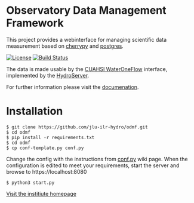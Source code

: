 # Observatory Data Management Framework

This project provides a webinterface for managing scientific data measurement based on
[cherrypy](https://github.com/cherrypy/cherrypy) and [postgres](https://www.postgresql.org/).

[![License][license-image]][license-link]
[![Build Status][build-image]][build-link]

[license-image]: https://img.shields.io/badge/license-MIT-blue.png
[license-link]: http://opensource.org/licenses/MIT
[build-image]: https://travis-ci.org/jlu-ilr-hydro/odmf.svg?branch=master
[build-link]: https://travis-ci.org/jlu-ilr-hydro/odmf

The data is made usable by the [CUAHSI WaterOneFlow](http://his.cuahsi.org/wofws.html)
interface, implemented by the [HydroServer](https://github.com/CUAHSI/HydroServerLite).

For further information please visit the [documenation](https://jlu-ilr-hydro.github.io/odmf).

# Installation

    $ git clone https://github.com/jlu-ilr-hydro/odmf.git
    $ cd odmf
    $ pip install -r requirements.txt
    $ cd odmf
    $ cp conf-template.py conf.py

Change the config with the instructions from [conf.py](https://jlu-ilr-hydro.github.io/odmf/source/conf.py) wiki page.
When the configuration is edited to meet your requirements, start the server and browse to https://localhost:8080

    $ python3 start.py

[Visit the institiute homepage](http://www.uni-giessen.de/faculties/f09/institutes/ilr/hydro?set_language=en)
